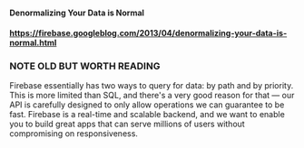 #### Denormalizing Your Data is Normal
#### https://firebase.googleblog.com/2013/04/denormalizing-your-data-is-normal.html
### NOTE OLD BUT WORTH READING

Firebase essentially has two ways to query for data: by path and by priority. This is more limited than SQL, and there's a very good reason for that — our API is carefully designed to only allow operations we can guarantee to be fast. Firebase is a real-time and scalable backend, and we want to enable you to build great apps that can serve millions of users without compromising on responsiveness.

